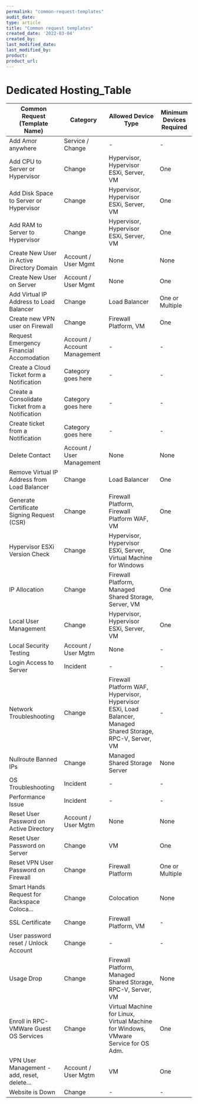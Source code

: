```yaml
---
permalink: "common-request-templates"
audit_date:
type: article
title: "Common request templates"
created_date: '2022-03-04'
created_by:
last_modified_date:
last_modified_by:
product:
product_url:
---
```

# Dedicated Hosting_Table
| Common Request (Template Name)| Category | Allowed Device Type | Minimum Devices Required |
| ----------------------------- | -------- | ------------------- | ------------------------ |
| Add Amor anywhere| Service / Change |    - |  - |
| Add CPU to Server or Hypervisor | Change  | Hypervisor, Hypervisor ESXi, Server, VM | One |                          
| Add Disk Space to Server or Hypervisor | Change | Hypervisor, Hypervisor ESXi, Server, VM | One |  
| Add RAM to Server to Hypervisor | Change | Hypervisor, Hypervisor ESXi, Server, VM | One |  
| Create New User in Active Directory Domain | Account / User Mgmt | None | None |
| Create New User on Server                  | Account / User Mgmt | None | One |
| Add Virtual IP Address to Load Balancer | Change | Load Balancer | One or Multiple |
| Create new VPN user on Firewall | Change | Firewall Platform, VM | One |
| Request Emergency Financial Accomodation | Account / Account Management | - | - |
| Create a Cloud Ticket form a Notification | Category goes here | - | - |
| Create a Consolidate Ticket from a Notification | Category goes here | - | - |
| Create ticket from a Notification | Category goes here | - | - |
| Delete Contact | Account / User Management | None| None |
| Remove Virtual IP Address from Load Balancer | Change | Load Balancer | One |
| Generate Certificate Signing Request (CSR)   | Change| Firewall Platform, Firewall Platform WAF, VM | One |  
| Hypervisor ESXi Version Check | Change | Hypervisor, Hypervisor ESXi, Server, Virtual Machine for Windows | One |
| IP Allocation                 | Change | Firewall Platform, Managed Shared Storage, Server, VM | One |
| Local User Management | Change | Hypervisor, Hypervisor ESXi, Server, VM | One |
| Local Security Testing | Account / User Mgtm | None | - |
| Login Access to Server | Incident | - | - |
| Network Troubleshooting | Change | Firewall Platform WAF, Hypervisor, Hypervisor ESXi, Load Balancer, Managed Shared Storage, RPC-V, Server, VM | - |
| Nullroute Banned IPs    | Change| Managed Shared Storage Server | None
| OS Troubleshooting      | Incident | - | - |
| Performance Issue       | Incident | - | - |
| Reset User Password on Active Directory | Account / User Mgtm | None | None |
| Reset User Password on Server | Change | VM | One |
| Reset VPN User Password on Firewall | Change | Firewall Platform | One or Multiple |
| Smart Hands Request for Rackspace Coloca...| Change | Colocation | None |
| SSL Certificate | Change | Firewall Platform, VM | - |
| User password reset / Unlock Account | Change | - | - |
| Usage Drop | Change | Firewall Platform, Managed Shared Storage, RPC-V, Server, VM | None |
| Enroll in RPC-VMWare Guest OS Services | Change | Virtual Machine for Linux, Virtual Machine for Windows, VMware Service for OS Adm.| One |
| VPN User Management - add, reset, delete…| Account / User Mgtm | VM | One |
| Website is Down | Change | - | - |